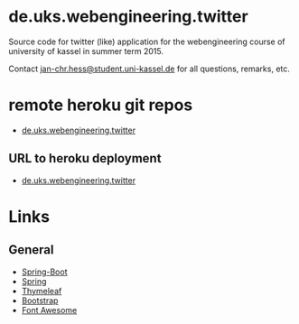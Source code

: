 # de.uks.webengineering.twitter

Source code for twitter (like) application for the webengineering course of university of kassel in summer term 2015.

Contact [jan-chr.hess@student.uni-kassel.de](mailto:jan-chr.hess@student.uni-kassel.de) for all questions, remarks, etc.

# remote heroku git repos

- [de.uks.webengineering.twitter](https://git.heroku.com/web-hess-twitter.git)

## URL to heroku deployment

- [de.uks.webengineering.twitter](https://web-hess-twitter.herokuapp.com/)

# Links

## General

- [Spring-Boot](http://docs.spring.io/spring-boot/docs/1.2.4.BUILD-SNAPSHOT/reference/htmlsingle/)
- [Spring](https://spring.io/)
- [Thymeleaf](http://www.thymeleaf.org/)
- [Bootstrap](http://getbootstrap.com)
- [Font Awesome](http://fortawesome.github.io/Font-Awesome/)

